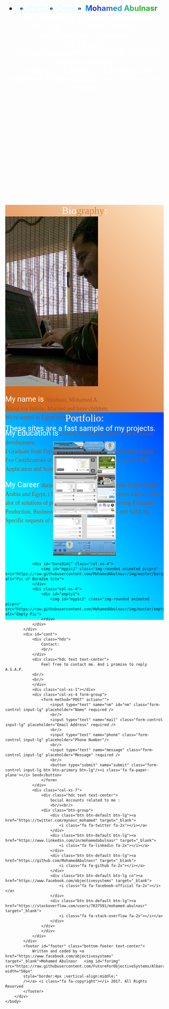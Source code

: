 <html>
	<head>
		<title>Mohamed Abulnasr Portfolio</title>
		<meta charset="utf-8">
		<meta http-equiv="X-UA-Compatible" content="IE=edge,chrome=1">
		<meta name="description" content="Mohamed Abulnasr Portfolio">
		<meta name="viewport" content="width=device-width, initial-scale=1">
		<link rel="stylesheet" href="https://maxcdn.bootstrapcdn.com/bootstrap/3.3.7/css/bootstrap.min.css">
		<script src="https://maxcdn.bootstrapcdn.com/bootstrap/3.3.7/js/bootstrap.min.js"></script>
		<link rel="stylesheet" href="https://cdnjs.cloudflare.com/ajax/libs/font-awesome/4.7.0/css/font-awesome.min.css">
		<link rel="stylesheet" href="https://fonts.googleapis.com/css?family=Lobster|Satisfy|Roboto">
		<link rel="stylesheet" href="https://cdnjs.cloudflare.com/ajax/libs/animate.css/3.5.2/animate.min.css">
		<script src="https://ajax.googleapis.com/ajax/libs/jquery/3.2.1/jquery.min.js"></script>		
		<style>
			.navbar{
				font-size: x-large;
				padding: 0px 10px 0px 10px;
			}
			.navbar > li {
				float: right;
			}
			.navbar > li > a {
				color: lightcyan;
			}
			.navbar > li > a:hover{
				color: cyan;
				background-color: #22AABB;
				border-radius: 0 0 15px 15px;
			}
			.navbar > li > a:focus{
				color: darkcyan;
				background-color: #22B5B5;
				border-radius: 20px;
			}
			.navbar-default{
				background-color: #3399AA;
				background:linear-gradient(45deg,cyan 25%,#3399AA 125%) ;
				border-radius: 0% 0% 25% 25%;
				border-width: 0px;
				margin: 0;
			}
			#me{
				background-color: blue;
				background-image: -webkit-gradient( linear, left top, right top, color-stop(0, #0ae), color-stop(0.1, #22d), color-stop(0.5, #2ab),color-stop(0.7, #3b3), color-stop(1, #1a1));
			  color:transparent;
			  -webkit-background-clip: text;
			  background-clip: text;
			  font-weight: bold;
		}
			#hd{
				background-image:url("https://raw.githubusercontent.com/MohamedAbulnasr/img/master/1.jpg"), url("https://raw.githubusercontent.com/MohamedAbulnasr/img/master/13.jpg");
				background-repeat: no-repeat;
				background-size: cover;
				background-clip:content-box; 
				background-blend-mode: soft-light;
				background-size: 100%;
				height: 660px;
				margin: -20px 0px 0px 0px;
				padding: 0px;
			}
			.wel{
				padding-top: 50px;
			}
			.hdc{
				font-family: Roboto ;
				font-size: x-large;
				color: white;
			}
			.hds{
				font-family: Lobster;
				font-size: xx-large;
				color: white;
				text-align: center;
			}
			.sph2{
				font-family: 'Satisfy';
				color: peru;
			}
			.sph3{
				font-family: 'Satisfy';
				font-size: large;
				color: sienna;
			}
			#bio{
				background-color: bisque;
				background: linear-gradient(45deg, chocolate 15% ,bisque 100%);
				height: 660px;
				margin: 0px 0px 0px 0px;
				padding: 0px;
			}
			#mypic{
				text-shadow: gray;
			}
			#port{
				background-color: lightcyan;
				background:linear-gradient(45deg, cyan 25%, blue 125%);
				height:660px;
				margin: 0;
				padding: 0;
			}
			.col-xs-4{
				text-align: center;
			}
			#cont{
				background-color: lightgray;
				background:-webkit-linear-gradient(65deg, lightgray 25%, dimgray 125%);
				background:-o-linear-gradient(65deg, lightgray 25%, dimgray 125%);
				background:linear-gradient(155deg, lightgray 25%, dimgray 125%);
				height:660px;
				margin: 0;
				padding: 0;
			}
			.bottom-footer{
				background-color: #22AABB;
				padding: 20px;
				border-top: 1px solid cyan;
				font-size: large;
				color: black;
			}
			.bottom-footer > a {
				color: darkblue;
			}
			.bottom-footer > a:hover {
				background-color: #55B5B5;
			}
			.chevron1{
				position: fixed;
				z-index: 0;
				z-order:999;
				-webkit-animation-duration: 3s;
				-webkit-animation-delay: 1s;
				-webkit-animation-iteration-count: infinite;
				-o-animation-duration: 3s;
				-o-animation-delay: 1s;
				-o-animation-iteration-count: infinite;
				-moz-animation-duration: 3s;
				-moz-animation-delay: 1s;
				-moz-animation-iteration-count: infinite;
			}
		</style>

<script>
			jQuery(function(){
				$(".chevron1").css({
					'top':$(window).height()-$(".chevron1").height()-15, 
					'left':$(window).width()-$(".chevron1").width()-15
				});
				$(".chevron1 a").css({
					'color': 'darkcyan'
				});
				$(".chevron1").addClass('class_name')

				$("#mypic1").hover(function() {
					$("#mypic1").addClass('pulse');
				}, function() {
					$("#mypic1").removeClass('pulse');
				});

				$("#mypic2").hover(function() {
					$("#mypic2").addClass('tada');
				}, function() {
					$("#mypic2").removeClass('tada');
				});

				$("#mypic3").hover(function() {
					$("#mypic3").addClass('pulse');
				}, function() {
					$("#mypic3").removeClass('pulse');
				});
				$("#mypic").hover(function() {
					$("#mypic").addClass('tada');
				}, function() {
					$("#mypic").removeClass('tada');
				});

				$('a[href^="#"]').click(function() {
			    event.preventDefault();
			    $('html').animate({
			      scrollTop: $(this.hash).offset().top
			     }, 1000);
			  });

			});
</script>

</head>
	<body>
		<nav class="navbar navbar-default" id="tops">
		  <div class="container-fluid">
		    <div id="myNavbar">
		      <ul class="nav navbar navbar-left">
		        <li class="active"><a id="me" href="#tops">Mohamed Abulnasr</a></li>
		      </ul>
		      <ul class="nav navbar navbar-right">
		        <li class=""><a href="#cont">Contact</a></li>
		        <li class=""><a href="#port">Portfolio</a></li>
		        <li class=""><a href="#bio">Bio</a></li>
		      </ul>
		    </div>
		  </div>
		</nav>
		<div class="chevron1 animated infinite slideOutUp">
			<a href="#tops"><i class="fa fa-chevron-circle-up fa-5x" aria-hidden="true"></i></a>
		</div>
		<header id="hd">
			<div class="container-fluid wel">
				<div class="col-xs-5 hdc">
					Deep Expertise in Business applications
					<br>
					Life Cycle E.R.P Senior Developer
					<br>
					Full stack Senior Developer
					<br>
				</div>
				<div class="col-xs-2"></div>
				<div class="col-xs-5 hdc">
				<i><u>Over 15 years :</u></i>
				<br>
					&nbsp;&nbsp;<i class="fa fa-magic"></i> Develop unprecedent solutions to overcome complex problems. 
				<br>
					&nbsp;&nbsp;<i class="fa fa-magic"></i> Analyze, Full Design, Full Develop and Implement Integrated Application for Business Finance.
				<br>
				</div>
			</div>
		</header>
		<div class="container-fluid">
			<div id="bio">
				<div class="hds" >
				Bio<span class="sph2">graphy</span>: 
				<br>
				</div>
				<div class="img-responsive col-xs-3">
					<img id="mypic" class="img-rounded animated " src="https://raw.githubusercontent.com/MohamedAbulnasr/img/master/12.jpg" alt="myPic">
				</div>
				<div class="col-xs-7">
					<p class="hdc">My name is <span class="sph3">Abulnasr, Mohamed A. 
						<br/>About my family; Married and have children.
						<br/>We're settled in Egypt nowadays and <i class="fa fa-smile-o"></i> enjoy.</span>
					</p>
				</div>
				<div class="col-xs-7">
					<p class="hdc">My Education is <span class="sph3">in both Accounting finance and Software development. 
						<br/>I Graduate from Faculty of Commerce in Cairo University, Egypt.
						<br/>I've Certifications of MCPD and MCSD from Microsoft in Web Application and Solution Development.</span>
					</p>
				</div>
				<div class="col-xs-7">
					<p class="hdc">My Career <span class="sph3">during 15 years thrwogh 3 companies inside Saudia Arabia and Egypt. i finalized several Software projects and provided alot of solutions of problems in several systems serving Financial, Production, Business Management and Web sites. and fulfill the Specific requests of unusual problems.</span>
					</p>
				</div>
			</div>
			<div id="port">
				<div class="hds">
					Portfolio:
					<br/>
				</div>
				<div class="hdc text text-center">
					These sites are a fast sample of my projects.
					<br/>
					<br/>
				</div>
				<div class="col-xs-4">
					<div id="derasat1"><a href="http://derasatdomyat.com" target="_blank">
						<img id="mypic1" class="img-rounded animated picpro" src="https://raw.githubusercontent.com/MohamedAbulnasr/img/master/derasatlogoxs.png" alt="Pic of Derasat Site"></a>
					</div>
				</div>

				<div id="bara3im1" class="col-xs-4">
					<img id="mypic2" class="img-rounded animated picpro" src="https://raw.githubusercontent.com/MohamedAbulnasr/img/master/bara3imxs.png" alt="Pic of Bara3im Site">
				</div>
				<div class="col-xs-4">
					<div id="empty1">
						<img id="mypic3" class="img-rounded animated picpro" src="https://raw.githubusercontent.com/MohamedAbulnasr/img/master/empty1.png" alt="Empty Pic">
					</div>
				</div>
			</div>
			<div id="cont">
				<div class="hds">
					Contact: 
					<br/>
				</div>
				<div class="hdc text text-center">
					Feel free to contact me. And i promise to reply A.S.A.P.
				<br/>
				<br/>
				</div>
				<div class="col-xs-1"></div>
				<div class="col-xs-4 form-group">
					<form method="POST" action="">
						<input type="text" name="nm" id="nm" class="form-control input-lg" placeholder="Name" required />
						<br/>
						<input type="text" name="mail" class="form-control input-lg" placeholder="Email Address" required />
						<br/>
						<input type="text" name="phone" class="form-control input-lg" placeholder="Phone Number"/>
						<br/>
						<input type="text" name="message" class="form-control input-lg" placeholder="Message" required />
						<br/>
						<button type="submit" name="submit" class="form-control input-lg btn btn-primary btn-lg"/><i class='fa fa-paper-plane'></i> Send</button>
					</form>
				</div>
				<div class="col-xs-7">
					<div class="hdc text text-center">
						Social Accounts related to me :
						<br/><br/>
					<div class="btn-group">
						<div class="btn btn-default btn-lg"><a href="https://twitter.com/mynasr_mohamed" target="_blank">
							<i class="fa fa-twitter fa-2x"></i></a>
						</div>
						<div class="btn btn-default btn-lg"><a href="https://www.linkedin.com/in/mohamedabulnasr" target="_blank">
							<i class="fa fa-linkedin fa-2x"></i></a>
						</div>
						<div class="btn btn-default btn-lg"><a href="https://github.com/MohamedAbulnasr" target="_blank">
							<i class="fa fa-github fa-2x"></i></a>
						</div>
						<div class="btn btn-default btn-lg cn"><a href="https://www.facebook.com/objectivesystems" target="_blank">
							<i class="fa fa-facebook-official fa-2x"></i></a>
						</div>
						<div class="btn btn-default btn-lg"><a href="https://stackoverflow.com/users/7637591/mohamed-abulnasr" target="_blank">
							<i class="fa fa-stack-overflow fa-2x"></i></a>
						</div>
					</div>
					</div>
				</div>
			</div>
			<footer id="footer" class="bottom-footer text-center">
				Written and coded by <a href="https://www.facebook.com/objectivesystems" target="_blank">Mohamed Abulnasr 	<img id="forimg" src="https://raw.githubusercontent.com/FutureForObjectiveSystems/Albara3im/master/minlogo2.png" width="56px"
            style="border:4px ;vertical-align:middle;"
            /></a> <i class="fa fa-copyright"></i> 2017. All Rights Reserved
			</footer>
		</div>
	</body>
</html>
